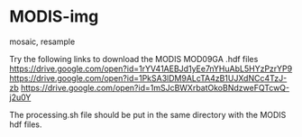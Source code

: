 # MODIS-img
mosaic, resample


Try the following links to download the MODIS MOD09GA .hdf files
https://drive.google.com/open?id=1rYV41AEBJd1yEe7nYHuAbL5HYzPzrYP9
https://drive.google.com/open?id=1PkSA3lDM9ALcTA4zB1UJXdNCc4TzJ-zb
https://drive.google.com/open?id=1mSJcBWXrbatOkoBNdzweFQTcwQ-j2u0Y

The processing.sh file should be put in the same directory with the MODIS hdf files.

